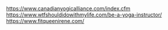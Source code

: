 https://www.canadianyogicalliance.com/index.cfm
https://www.wtfshouldidowithmylife.com/be-a-yoga-instructor/
https://www.fitqueenirene.com/